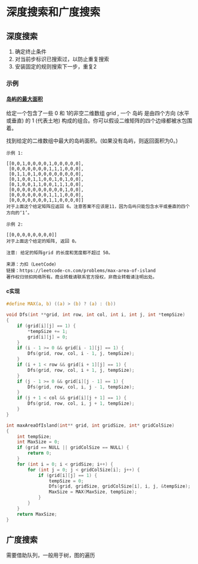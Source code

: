 # 深度搜索和广度搜索

## 深度搜索

1. 确定终止条件
2. 对当前步标识已搜索过，以防止重复搜索
3. 安装固定的规则搜索下一步，重复2

### 示例

#### [岛屿的最大面积](https://leetcode-cn.com/problems/max-area-of-island/)

给定一个包含了一些 0 和 1的非空二维数组 grid , 一个 岛屿 是由四个方向 (水平或垂直) 的 1 (代表土地) 构成的组合。你可以假设二维矩阵的四个边缘都被水包围着。

找到给定的二维数组中最大的岛屿面积。(如果没有岛屿，则返回面积为0。)

```
示例 1:

[[0,0,1,0,0,0,0,1,0,0,0,0,0],
 [0,0,0,0,0,0,0,1,1,1,0,0,0],
 [0,1,1,0,1,0,0,0,0,0,0,0,0],
 [0,1,0,0,1,1,0,0,1,0,1,0,0],
 [0,1,0,0,1,1,0,0,1,1,1,0,0],
 [0,0,0,0,0,0,0,0,0,0,1,0,0],
 [0,0,0,0,0,0,0,1,1,1,0,0,0],
 [0,0,0,0,0,0,0,1,1,0,0,0,0]]
对于上面这个给定矩阵应返回 6。注意答案不应该是11，因为岛屿只能包含水平或垂直的四个方向的‘1’。

示例 2:

[[0,0,0,0,0,0,0,0]]
对于上面这个给定的矩阵, 返回 0。

注意: 给定的矩阵grid 的长度和宽度都不超过 50。

来源：力扣（LeetCode）
链接：https://leetcode-cn.com/problems/max-area-of-island
著作权归领扣网络所有。商业转载请联系官方授权，非商业转载请注明出处。
```

#### c实现

```c
#define MAX(a, b) ((a) > (b) ? (a) : (b))

void Dfs(int **grid, int row, int col, int i, int j, int *tempSize)
{
    if (grid[i][j] == 1) {
        *tempSize += 1;
        grid[i][j] = 0;
    }
    if (i - 1 >= 0 && grid[i - 1][j] == 1) {
        Dfs(grid, row, col, i - 1, j, tempSize);
    }
    if (i + 1 < row && grid[i + 1][j] == 1) {
        Dfs(grid, row, col, i + 1, j, tempSize);
    }
    if (j - 1 >= 0 && grid[i][j - 1] == 1) {
        Dfs(grid, row, col, i, j - 1, tempSize);
    }
    if (j + 1 < col && grid[i][j + 1] == 1) {
        Dfs(grid, row, col, i, j + 1, tempSize);
    }
}

int maxAreaOfIsland(int** grid, int gridSize, int* gridColSize)
{
    int tempSize;
    int MaxSize = 0;
    if (grid == NULL || gridColSize == NULL) {
        return 0;
    }
    for (int i = 0; i < gridSize; i++) {
        for (int j = 0; j < gridColSize[i]; j++) {
            if (grid[i][j] == 1) {
                tempSize = 0;
                Dfs(grid, gridSize, gridColSize[i], i, j, &tempSize);
                MaxSize = MAX(MaxSize, tempSize);
            }
        }
    }
    return MaxSize;
}
```

## 广度搜索

需要借助队列，一般用于树，图的遍历